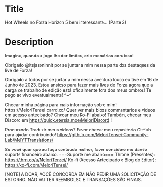 # Title
Hot Wheels no Forza Horizon 5 bem interessante… (Parte 3)

# Description
Imagine, quando o jogo lhe der limões, crie memórias com isso!

Obrigado @itsjasoninnit por se juntar a mim nessa parte dos destaques da live de Forza!

Obrigado a todos por se juntar a mim nessa aventura louca eu tive em 16 de Junho de 2023. Estou ansioso para fazer mais lives de Forza agora que a carga de trabalho de edição está oficialmente fora dos meus ombros! Te pego ao vivo eventualmente! ^~^

Checar minha página para mais informação sobre mim! https://MeloriTensei.carrd.co/
Quer ver mais blogs commentarios e videos em acesso antecipado? Checar meu Ko-Fi abaixo!
Também, checar meu Discord em https://quick.etersia.moe/MeloriDiscord !

Procurando Traduzir meus videos? Favor checar meu repositorio GitHub para ajudar contribuindo!
https://github.com/MeloriTensei-Community-Lab/MelYTTranslations/

Se você quer que eu faça conteudo melhor, favor considere me dando suporte financeiro abaixo.
===Suporte me abaixo===
Throne (Presentes): https://thrn.co/u/MeloriTensei/
Ko-fi (Acesso Antecipado e Blog do Editor): https://ko-fi.com/MeloriTensei/

[NOTE]
A DOAR, VOCÊ CONCORDA EM NÃO PEDIR UMA SOLICITAÇÃO DE ESTORNO. NÃO VAI TER REEMBOLSO E TRANSAÇÕES SÃO FINAIS.